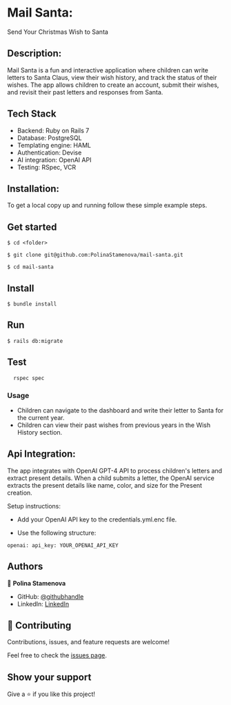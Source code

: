 # Mail Santa:

Send Your Christmas Wish to Santa

## Description:

Mail Santa is a fun and interactive application where children can write letters to Santa Claus, view their wish history, and track the status of their wishes. The app allows children to create an account, submit their wishes, and revisit their past letters and responses from Santa.

## Tech Stack

- Backend: Ruby on Rails 7
- Database: PostgreSQL
- Templating engine: HAML
- Authentication: Devise
- AI integration: OpenAI API
- Testing: RSpec, VCR

## Installation:

To get a local copy up and running follow these simple example steps.

## Get started

```
$ cd <folder>
```

```
$ git clone git@github.com:PolinaStamenova/mail-santa.git
```

```
$ cd mail-santa
```

## Install

```
$ bundle install
```

## Run

```
$ rails db:migrate
```

## Test

```
  rspec spec
```

### Usage

- Children can navigate to the dashboard and write their letter to Santa for the current year.
- Children can view their past wishes from previous years in the Wish History section.


## Api Integration:

The app integrates with OpenAI GPT-4 API to process children's letters and extract present details.
When a child submits a letter, the OpenAI service extracts the present details like name, color, and size for the Present creation.

Setup instructions:

- Add your OpenAI API key to the credentials.yml.enc file.

- Use the following structure:


```
openai: api_key: YOUR_OPENAI_API_KEY
```

## Authors

👤 **Polina Stamenova**

- GitHub: [@githubhandle](https://github.com/PolinaStamenova)
- LinkedIn: [LinkedIn](https://www.linkedin.com/in/polina-stamenova-a60766112/)

## 🤝 Contributing

Contributions, issues, and feature requests are welcome!

Feel free to check the [issues page](https://github.com/PolinaStamenova/mail-santa/issues).

## Show your support

Give a ⭐️ if you like this project!

